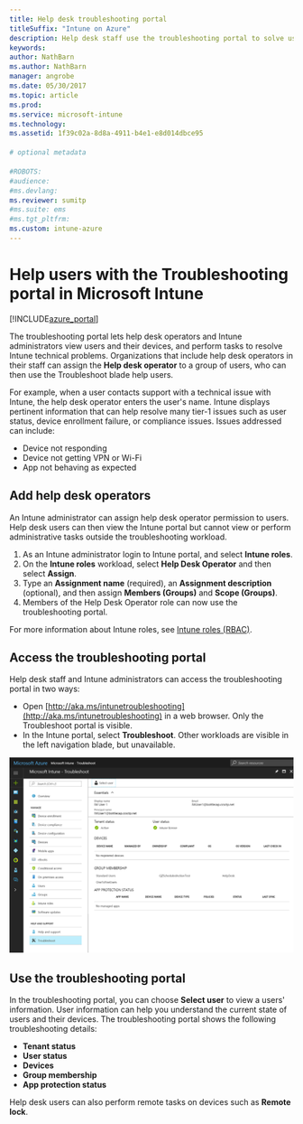 ```yaml
---
title: Help desk troubleshooting portal
titleSuffix: "Intune on Azure"
description: Help desk staff use the troubleshooting portal to solve users' technical problems  
keywords:
author: NathBarn
ms.author: NathBarn
manager: angrobe
ms.date: 05/30/2017
ms.topic: article
ms.prod:
ms.service: microsoft-intune
ms.technology:
ms.assetid: 1f39c02a-8d8a-4911-b4e1-e8d014dbce95

# optional metadata

#ROBOTS:
#audience:
#ms.devlang:
ms.reviewer: sumitp
#ms.suite: ems
#ms.tgt_pltfrm:
ms.custom: intune-azure
---
```

# Help users with the Troubleshooting portal in Microsoft Intune

[!INCLUDE[azure_portal](./includes/azure_portal.md)]

The troubleshooting portal lets help desk operators and Intune administrators view users and their devices, and perform tasks to resolve Intune technical problems. Organizations that include help desk operators in their staff can assign the **Help desk operator** to a group of users, who can then use the Troubleshoot blade help users.

For example, when a user contacts support with a technical issue with Intune, the help desk operator enters the user's name. Intune displays pertinent information that can help resolve many tier-1 issues such as user status, device enrollment failure, or compliance issues. Issues addressed can include:
- Device not responding
-	Device not getting VPN or Wi-Fi
-	App not behaving as expected


## Add help desk operators
An Intune administrator can assign help desk operator permission to users. Help desk users can then view the Intune portal but cannot view or perform administrative tasks outside the troubleshooting workload.

1. As an Intune administrator login to Intune portal, and select **Intune roles**.
3. On the **Intune roles** workload, select **Help Desk Operator** and then select **Assign**.
4. Type an **Assignment name** (required), an **Assignment description** (optional), and then assign **Members (Groups)** and **Scope (Groups)**.
5. Members of the Help Desk Operator role can now use the troubleshooting portal.

For more information about Intune roles, see [Intune roles (RBAC)](role-based-access-control.md).

## Access the troubleshooting portal

Help desk staff and Intune administrators can access the troubleshooting portal in two ways:
- Open [http://aka.ms/intunetroubleshooting](http://aka.ms/intunetroubleshooting) in a web browser. Only the Troubleshoot portal is visible.
- In the Intune portal, select **Troubleshoot**. Other workloads are visible in the left navigation blade, but unavailable.

![Screenshot of the Intune Troubleshoot workload with Select User link](media/help-desk-user.png)

## Use the troubleshooting portal

In the troubleshooting portal, you can choose **Select user** to view a users' information. User information can help you understand the current state of users and their devices. The troubleshooting portal shows the following troubleshooting details:
- **Tenant status**
- **User status**
- **Devices**
- **Group membership**
- **App protection status**

Help desk users can also perform remote tasks on devices such as **Remote lock**.
